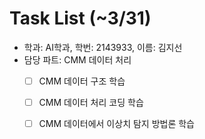 # Task List (~3/31)
- 학과: AI학과, 학번: 2143933, 이름: 김지선
- 담당 파트: CMM 데이터 처리
  - [ ] CMM 데이터 구조 학습
  - [ ] CMM 데이터 처리 코딩 학습
  - [ ] CMM 데이터에서 이상치 탐지 방법론 학습
 
  
